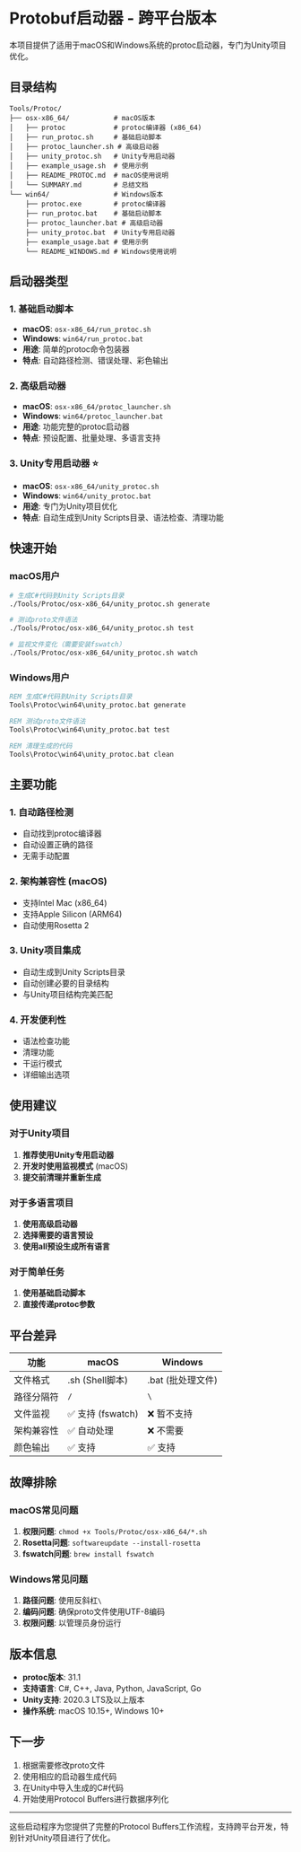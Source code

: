 # Protobuf启动器 - 跨平台版本

本项目提供了适用于macOS和Windows系统的protoc启动器，专门为Unity项目优化。

## 目录结构

```
Tools/Protoc/
├── osx-x86_64/           # macOS版本
│   ├── protoc            # protoc编译器 (x86_64)
│   ├── run_protoc.sh     # 基础启动脚本
│   ├── protoc_launcher.sh # 高级启动器
│   ├── unity_protoc.sh   # Unity专用启动器
│   ├── example_usage.sh  # 使用示例
│   ├── README_PROTOC.md  # macOS使用说明
│   └── SUMMARY.md        # 总结文档
└── win64/                # Windows版本
    ├── protoc.exe        # protoc编译器
    ├── run_protoc.bat    # 基础启动脚本
    ├── protoc_launcher.bat # 高级启动器
    ├── unity_protoc.bat  # Unity专用启动器
    ├── example_usage.bat # 使用示例
    └── README_WINDOWS.md # Windows使用说明
```

## 启动器类型

### 1. 基础启动脚本
- **macOS**: `osx-x86_64/run_protoc.sh`
- **Windows**: `win64/run_protoc.bat`
- **用途**: 简单的protoc命令包装器
- **特点**: 自动路径检测、错误处理、彩色输出

### 2. 高级启动器
- **macOS**: `osx-x86_64/protoc_launcher.sh`
- **Windows**: `win64/protoc_launcher.bat`
- **用途**: 功能完整的protoc启动器
- **特点**: 预设配置、批量处理、多语言支持

### 3. Unity专用启动器 ⭐
- **macOS**: `osx-x86_64/unity_protoc.sh`
- **Windows**: `win64/unity_protoc.bat`
- **用途**: 专门为Unity项目优化
- **特点**: 自动生成到Unity Scripts目录、语法检查、清理功能

## 快速开始

### macOS用户
```bash
# 生成C#代码到Unity Scripts目录
./Tools/Protoc/osx-x86_64/unity_protoc.sh generate

# 测试proto文件语法
./Tools/Protoc/osx-x86_64/unity_protoc.sh test

# 监视文件变化（需要安装fswatch）
./Tools/Protoc/osx-x86_64/unity_protoc.sh watch
```

### Windows用户
```cmd
REM 生成C#代码到Unity Scripts目录
Tools\Protoc\win64\unity_protoc.bat generate

REM 测试proto文件语法
Tools\Protoc\win64\unity_protoc.bat test

REM 清理生成的代码
Tools\Protoc\win64\unity_protoc.bat clean
```

## 主要功能

### 1. 自动路径检测
- 自动找到protoc编译器
- 自动设置正确的路径
- 无需手动配置

### 2. 架构兼容性 (macOS)
- 支持Intel Mac (x86_64)
- 支持Apple Silicon (ARM64)
- 自动使用Rosetta 2

### 3. Unity项目集成
- 自动生成到Unity Scripts目录
- 自动创建必要的目录结构
- 与Unity项目结构完美匹配

### 4. 开发便利性
- 语法检查功能
- 清理功能
- 干运行模式
- 详细输出选项

## 使用建议

### 对于Unity项目
1. **推荐使用Unity专用启动器**
2. **开发时使用监视模式** (macOS)
3. **提交前清理并重新生成**

### 对于多语言项目
1. **使用高级启动器**
2. **选择需要的语言预设**
3. **使用all预设生成所有语言**

### 对于简单任务
1. **使用基础启动脚本**
2. **直接传递protoc参数**

## 平台差异

| 功能 | macOS | Windows |
|------|-------|---------|
| 文件格式 | .sh (Shell脚本) | .bat (批处理文件) |
| 路径分隔符 | `/` | `\` |
| 文件监视 | ✅ 支持 (fswatch) | ❌ 暂不支持 |
| 架构兼容性 | ✅ 自动处理 | ❌ 不需要 |
| 颜色输出 | ✅ 支持 | ✅ 支持 |

## 故障排除

### macOS常见问题
1. **权限问题**: `chmod +x Tools/Protoc/osx-x86_64/*.sh`
2. **Rosetta问题**: `softwareupdate --install-rosetta`
3. **fswatch问题**: `brew install fswatch`

### Windows常见问题
1. **路径问题**: 使用反斜杠`\`
2. **编码问题**: 确保proto文件使用UTF-8编码
3. **权限问题**: 以管理员身份运行

## 版本信息

- **protoc版本**: 31.1
- **支持语言**: C#, C++, Java, Python, JavaScript, Go
- **Unity支持**: 2020.3 LTS及以上版本
- **操作系统**: macOS 10.15+, Windows 10+

## 下一步

1. 根据需要修改proto文件
2. 使用相应的启动器生成代码
3. 在Unity中导入生成的C#代码
4. 开始使用Protocol Buffers进行数据序列化

---

这些启动程序为您提供了完整的Protocol Buffers工作流程，支持跨平台开发，特别针对Unity项目进行了优化。 